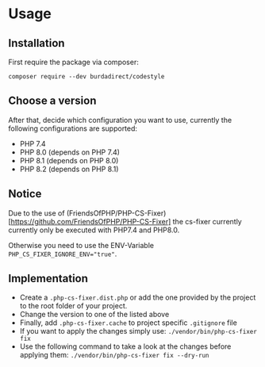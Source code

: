 # Usage

## Installation
First require the package via composer:

`composer require --dev burdadirect/codestyle`

## Choose a version
After that, decide which configuration you want to use, currently the following configurations are supported:
- PHP 7.4
- PHP 8.0 (depends on PHP 7.4)
- PHP 8.1 (depends on PHP 8.0)
- PHP 8.2 (depends on PHP 8.1)

## Notice
Due to the use of (FriendsOfPHP/PHP-CS-Fixer)[https://github.com/FriendsOfPHP/PHP-CS-Fixer] the cs-fixer currently currently only be executed with PHP7.4 and PHP8.0.

Otherwise you need to use the ENV-Variable `PHP_CS_FIXER_IGNORE_ENV="true"`.

## Implementation
- Create a `.php-cs-fixer.dist.php` or add the one provided by the project to the root folder of your project.
- Change the version to one of the listed above
- Finally, add `.php-cs-fixer.cache`  to project specific `.gitignore` file
- If you want to apply the changes simply use: `./vendor/bin/php-cs-fixer fix`
- Use the following command to take a look at the changes before applying them: `./vendor/bin/php-cs-fixer fix --dry-run`
